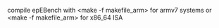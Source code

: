 compile epEBench with <make -f makefile_arm> for armv7 systems or <make -f makefile_arm> for x86_64 ISA